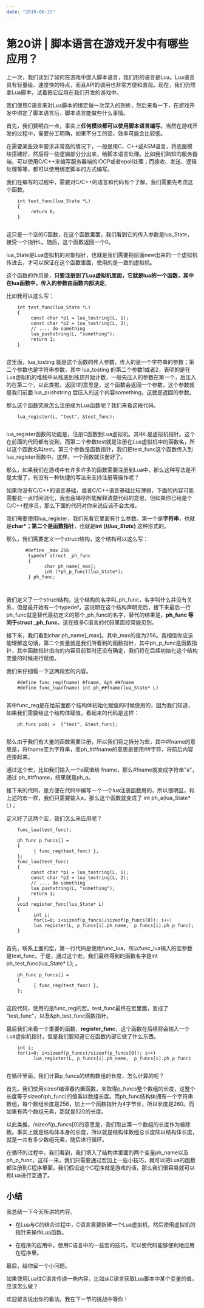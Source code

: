 ```yaml
---
date: "2019-06-23"
---  
```

      
# 第20讲 | 脚本语言在游戏开发中有哪些应用？
上一次，我们谈到了如何在游戏中嵌入脚本语言，我们用的语言是Lua。Lua语言具有轻量级、速度快的特点，而且API的调用也非常方便和直观。现在，我们仍然拿Lua脚本，试着把它应用在我们开发的游戏中。

我们使用C语言来对Lua脚本的绑定做一次深入的剖析，然后来看一下，在游戏开发中绑定了脚本语言后，脚本语言能做些什么事情。

首先，我们要明白一点，事实上**任何模块都可以使用脚本语言编写**。当然在游戏开发的过程中，需要分工明确，如果不分工的话，效率可能会比较低。

在需要某些效率要求非常高的情况下，一般是用C、C++或ASM语言，将底层模块搭建好，然后将一些逻辑部分分出来，给脚本语言处理。比如我们熟知的服务器端，可以使用C/C++来编写服务器端的IOCP或者epoll处理；而接收、发送、逻辑处理等等，都可以使用绑定脚本的方式编写。

我们在编写的过程中，需要对C/C++的语言和代码有个了解，我们需要先考虑这个函数。

```
    int test_func(lua_State *L)    
    {    
         return 0;    
    }
    

```

这只是一个空的C函数，在这个函数里面，我们看到它的传入参数是lua\_State，接受一个指针L。随后，这个函数返回一个0。

lua\_State是Lua虚拟机的对象指针，也就是我们需要把前面new出来的一个虚拟机传进去，才可以保证在这个函数里面，使用的是一致的虚拟机。

<!-- [[[read_end]]] -->

这个函数的作用是，**只要注册到了Lua虚拟机里面，它就是lua的一个函数，其中在lua函数中，传入的参数由函数内部决定**。

比如我可以这么写：

```
    int test_func(lua_State *L)    
    {    
         const char *p1 = lua_tostring(L, 1);    
         const char *p2 = lua_tostring(L, 2);    
         // .... do something    
         lua_pushstring(L, "something");    
         return 1;    
    }
    

```

这里面，lua\_tosting 就是这个函数的传入参数，传入的是一个字符串的参数；第二个参数也是字符串参数，其中 lua\_tosting 的第二个参数1或者2，表明的是在Lua虚拟机的堆栈中从栈底到栈顶开始计数，一般先压入的参数在第一个，后压入的在第二个，以此类推。返回1的意思是，这个函数会返回一个参数，这个参数就是我们前面 lua\_pushstring 后压入的这个内容something，这就是返回的参数。

那么这个函数究竟怎么注册成为Lua函数呢？我们来看这段代码。

```
    lua_register(L, "test", &test_func); 
    

```

lua\_register函数的功能是，注册C函数到Lua虚拟机。其中L是虚拟机指针。这个在前面的代码都有说到，而第二个参数test就是注册在Lua虚拟机中的函数名，所以这个函数名叫test。第三个参数是函数指针，我们把test\_func这个函数传入到lua\_register函数中。这样，一个函数就注册好了。

那么，如果我们在游戏中有许多许多的函数需要注册到Lua中，那么这种写法是不是太慢了，有没有一种快捷的写法来支持注册等操作呢？

如果你没有C/C++的语言基础，或者C/C++语言基础比较薄弱，下面的内容可能需要花一点时间消化，我也会竭尽所能解释清楚代码的意思，但如果你已经是个C/C++程序员，那么下面的代码对你来说应该不会太难。

我们需要使用lua\_register，我们先看它里面有什么参数。第一个是**字符串**，也就是**char\*；**第二个是**函数指针**，也就是**int \(_\)\(lua\_State_\)** 这种形式的。

那么，我们需要定义一个struct结构，这个结构可以这么写：

```
       #define _max 256    
        typedef struct _ph_func    
        {    
              char ph_name[_max];    
              int (*ph_p_func)(lua_State*);    
        } ph_func;
    
    

```

我们定义了一个struct结构，这个结构的名字叫\_ph\_func，名字叫什么并没有关系，但是最开始有一个typedef，这说明在这个结构声明完后，接下来最后一行ph\_func就是替代最初定义的那个\_ph\_func的名字，替代的结果是，**ph\_func 等同于struct \_ph\_func**，这在很多C语言的代码里面经常能见到。

接下来，我们看到char ph\_name\[\_max\]。其中\_max的值为256。我相信你应该能理解这句话。第二个变量就是我们所看到的函数指针，其中ph\_p\_func是函数指针，其中函数指针指向的内容目前暂时还没有确定，我们将在后续初始化这个结构变量的时候进行赋值。

我们来仔细看一下这两段宏的内容。

```
    #define func_reg(fname) #fname, &ph_##fname
    #define func_lua(fname) int ph_##fname(lua_State* L)
    

```

其中func\_reg是在给前面那个结构体初始化赋值的时候使用的，因为我们知道，如果我们需要给这个结构体赋值，看起来的代码是这样：

```
    ph_func pobj =  {"test", &test_func};
    

```

那么由于我们有大量的函数需要注册，所以我们将之拆分为宏，其中#fname的意思是，将fname变为字符串，而ph\_##fname的意思是使用##字符，将前后内容连接起来。

通过这个宏，比如我们输入一个a赋值给 fname，那么#fname就变成字符串"a"，通过 ph\_##fname，结果就是ph\_a。

接下来的代码，是方便在代码中编写一个一个lua注册函数用的，所以很明显，和上述的宏一样，我们只需要输入a，那么这个函数就变成了 int ph\_a\(lua\_State\* L\)；

定义好了这两个宏，我们怎么来应用呢？

```
    func_lua(test_func);
              
    ph_func p_funcs[] =    
    {    
          { func_reg(test_func) },    
    };    
    func_lua(test_func)    
    {    
         const char *p1 = lua_tostring(L, 1);    
         const char *p2 = lua_tostring(L, 2);    
         // .... do something    
         lua_pushstring(L, "something");    
         return 1;    
    }    
    void register_func(lua_State* L)    
    {    
          int i;    
          for(i=0; i<sizeof(p_funcs)/sizeof(p_funcs[0]); i++)    
          lua_register(L, p_funcs[i].ph_name,  p_funcs[i].ph_p_func);    
    }
    

```

首先，联系上面的宏，第一行代码是使用func\_lua，所以func\_lua输入的宏参数是test\_func。于是，通过这个宏，我们最终得到的函数名字是int ph\_test\_func\(lua\_State\* L\); 。

```
    ph_func p_funcs[] =  
    {    
          { func_reg(test_func) },    
    };
    

```

这段代码，使用的是func\_reg的宏。test\_func最终在宏里面，变成了 “test\_func”，以及\&ph\_test\_func函数指针。

最后我们来看一个重要的函数，**register\_func**，这个函数在后续将会输入一个Lua虚拟机指针，但是我们要知道它在函数内部它做了什么东西。

```
    int i;    
    for(i=0; i<sizeof(p_funcs)/sizeof(p_funcs[0]); i++)    
          lua_register(L, p_funcs[i].ph_name,  p_funcs[i].ph_p_func)
    

```

在循环里面，我们计算p\_funcs的结构数组的长度，怎么计算的呢？

首先，我们使用sizeof编译器内置函数，来取得p\_funcs整个数组的长度，这整个长度等于sizeof\(ph\_func\)的值乘以数组长度。而ph\_func结构体拥有一个字符串数组，每个数组长度是256，加上一个函数指针为4字节长，所以长度是260。而如果有两个数组元素，那就是520的长度。

以此类推，/sizeof\(p\_funcs\[0\]的意思是，我们取出第一个数组的长度作为被除数。事实上就是结构体本身的长度，所以就是结构体数组总长度除以结构体长度，就是一共有多少数组元素，随后进行循环。

在循环的过程中，我们看到，我们填入了结构体里面的两个变量ph\_name以及ph\_p\_func，这样一来，我们只需要通过宏加上一些小技巧，就可以把Lua的函数都注册到C程序里面，我们假设这个C程序就是游戏的话，那么我们很容易就可以和Lua进行互通了。

## 小结

我总结一下今天所讲的内容。

* 在Lua与C的结合过程中，C语言需要新建一个Lua虚拟机，然后使用虚拟机的指针来操作Lua函数。

* 在程序的应用中，使用C语言中的一些宏的技巧，可以使代码能够便利地应用在程序里。

最后，给你留一个小问题。

如果使用Lua往C语言传递一些内容，比如从C语言获取Lua脚本中某个变量的值，应该怎么做？

欢迎留言说出你的看法。我在下一节的挑战中等你！